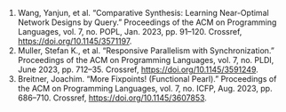 1. Wang, Yanjun, et al. “Comparative Synthesis: Learning Near-Optimal Network Designs by Query.” Proceedings of the ACM on Programming Languages, vol. 7, no. POPL, Jan. 2023, pp. 91–120. Crossref, <a href='https://doi.org/10.1145/3571197' target='_blank'>https://doi.org/10.1145/3571197</a>.
2. Muller, Stefan K., et al. “Responsive Parallelism with Synchronization.” Proceedings of the ACM on Programming Languages, vol. 7, no. PLDI, June 2023, pp. 712–35. Crossref, <a href='https://doi.org/10.1145/3591249' target='_blank'>https://doi.org/10.1145/3591249</a>.
3. Breitner, Joachim. “More Fixpoints! (Functional Pearl).” Proceedings of the ACM on Programming Languages, vol. 7, no. ICFP, Aug. 2023, pp. 686–710. Crossref, <a href='https://doi.org/10.1145/3607853' target='_blank'>https://doi.org/10.1145/3607853</a>.